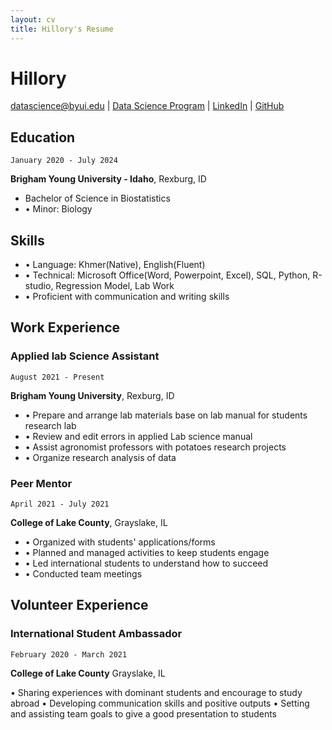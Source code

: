 ```yaml
---
layout: cv
title: Hillory's Resume
---
```

# Hillory


<div id="webaddress">
<a href="datascience@byui.edu">datascience@byui.edu</a>
| <a href="https://byuidatascience.github.io/development.html">Data Science Program</a>
| <a href="https://www.linkedin.com/groups/13537407/">LinkedIn</a>
| <a href="https://github.com/byuids-resumes">GitHub</a>
</div>

<!-- https://www.monique.tech/the-art-of-markdown -->

## Education


`January 2020 - July 2024`

__Brigham Young University - Idaho__, Rexburg, ID

- Bachelor of Science in Biostatistics
- •	Minor: Biology

## Skills
- •	Language: Khmer(Native), English(Fluent)
- •	Technical: Microsoft Office(Word, Powerpoint, Excel), SQL, Python, R-studio, Regression Model, Lab Work
- •	Proficient with communication and writing skills


## Work Experience

###  Applied lab Science Assistant

`August 2021 - Present`
	
__Brigham Young University__, Rexburg, ID
- •	Prepare and arrange lab materials base on lab manual for students research lab
- •	Review and edit errors in applied Lab science manual
- •	Assist agronomist professors with potatoes research projects
- •	Organize research analysis of data

### Peer Mentor

`April 2021 - July 2021`

__College of Lake County__, Grayslake, IL
- • Organized with students' applications/forms
- •	Planned and managed activities to keep students engage
- •	Led international students to understand how to succeed
- • Conducted team meetings

## Volunteer Experience
### International Student Ambassador

`February 2020 - March 2021`
	
__College of Lake County__	Grayslake, IL

•	Sharing experiences with dominant students and encourage to study abroad
•	Developing communication skills and positive outputs
•	Setting and assisting team goals to give a good presentation to students





<!-- ### Footer

Last updated: May 2013 -->


